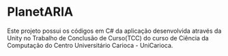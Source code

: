 # PlanetARIA
Este projeto possui os códigos em C# da aplicação desenvolvida através da Unity no Trabalho de Conclusão de Curso(TCC) do curso de Ciência da Computação do Centro Universitário Carioca - UniCarioca.
